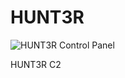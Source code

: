 # HUNT3R
![HUNT3R Control Panel](https://github.com/Hz-36/HUNT3R-C2/assets/62854395/7840bf94-647f-424d-a5f0-2b0a303c81b5)

HUNT3R C2 
